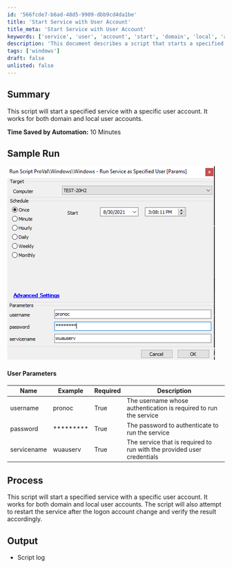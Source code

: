 ```yaml
---
id: '566fcde7-b6ad-48d5-9909-dbb9cd4da1be'
title: 'Start Service with User Account'
title_meta: 'Start Service with User Account'
keywords: ['service', 'user', 'account', 'start', 'domain', 'local', 'authentication']
description: 'This document describes a script that starts a specified service using a specific user account, applicable for both domain and local user accounts. It includes user parameters, process details, and output logs for effective service management.'
tags: ['windows']
draft: false
unlisted: false
---
```


## Summary

This script will start a specified service with a specific user account. It works for both domain and local user accounts.

**Time Saved by Automation:** 10 Minutes

## Sample Run

![Sample Run](../../../static/img/Windows---Run-Service-as-Specified-User/image_1.png)

#### User Parameters

| Name        | Example   | Required | Description                                                             |
|-------------|-----------|----------|-------------------------------------------------------------------------|
| username    | pronoc    | True     | The username whose authentication is required to run the service        |
| password    | ********* | True     | The password to authenticate to run the service                          |
| servicename | wuauserv  | True     | The service that is required to run with the provided user credentials   |

## Process

This script will start a specified service with a specific user account. It works for both domain and local user accounts. The script will also attempt to restart the service after the logon account change and verify the result accordingly.

## Output

- Script log
